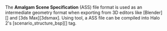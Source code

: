 The **Amalgam Scene Specification** (ASS) file format is used as an intermediate geometry format when exporting from 3D editors like [Blender][] and [3ds Max][3dsmax]. Using tool, a ASS file can be compiled into Halo 2's [scenario_structure_bsp][] tag.
